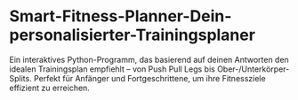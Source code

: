 # Smart-Fitness-Planner-Dein-personalisierter-Trainingsplaner
Ein interaktives Python-Programm, das basierend auf deinen Antworten den idealen Trainingsplan empfiehlt – von Push Pull Legs bis Ober-/Unterkörper-Splits. Perfekt für Anfänger und Fortgeschrittene, um ihre Fitnessziele effizient zu erreichen.
